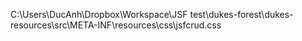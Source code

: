 C:\Users\DucAnh\Dropbox\Workspace\JSF test\dukes-forest\dukes-resources\src\META-INF\resources\css\jsfcrud.css
